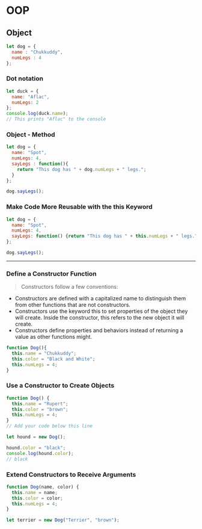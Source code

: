 # OOP
## Object
```javascript
let dog = {
  name : "Chukkuddy",
  numLegs : 4
};
```

### Dot notation
```javascript
let duck = {
  name: "Aflac",
  numLegs: 2
};
console.log(duck.name);
// This prints "Aflac" to the console
```

### Object - Method
```javascript
let dog = {
  name: "Spot",
  numLegs: 4,
  sayLegs : function(){
    return "This dog has " + dog.numLegs + " legs.";
  }
};

dog.sayLegs();
```

### Make Code More Reusable with the this Keyword
```javascript
let dog = {
  name: "Spot",
  numLegs: 4,
  sayLegs: function() {return "This dog has " + this.numLegs + " legs.";}
};

dog.sayLegs();
```

<hr>

### Define a Constructor Function

> Constructors follow a few conventions:

* Constructors are defined with a capitalized name to distinguish them from other functions that are not constructors.
* Constructors use the keyword this to set properties of the object they will create. Inside the constructor, this refers to the new object it will create.
* Constructors define properties and behaviors instead of returning a value as other functions might.

```javascript
function Dog(){
  this.name = "Chukkuddy";
  this.color = "Black and White";
  this.numLegs = 4;
}
```


### Use a Constructor to Create Objects
```javascript
function Dog() {
  this.name = "Rupert";
  this.color = "brown";
  this.numLegs = 4;
}
// Add your code below this line

let hound = new Dog();
```

```javascript
hound.color = "black";
console.log(hound.color);
// black
```


### Extend Constructors to Receive Arguments

```javascript
function Dog(name, color) {
  this.name = name;
  this.color = color;
  this.numLegs = 4;
}

let terrier = new Dog("Terrier", "brown");
```